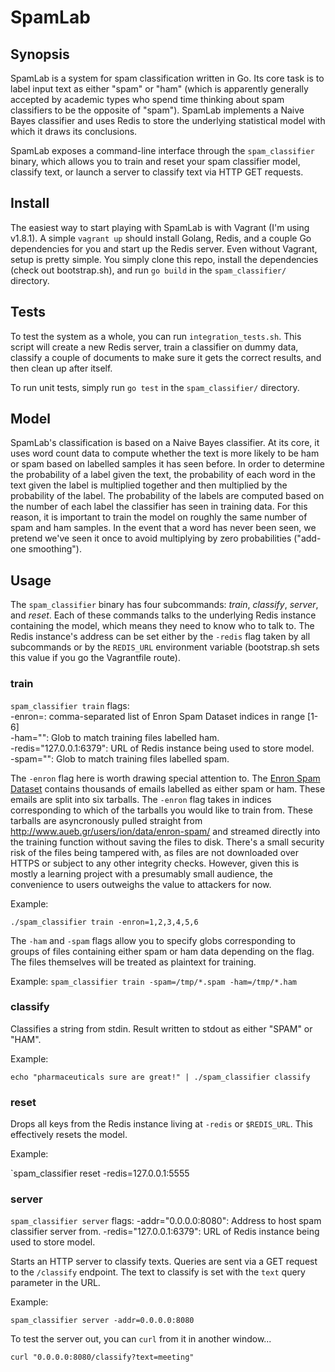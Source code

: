 # SpamLab

## Synopsis

SpamLab is a system for spam classification written in Go. Its core task is to label input text as either "spam" or "ham" (which is apparently generally accepted by academic types who spend time thinking about spam classifiers to be the opposite of "spam"). SpamLab implements a Naive Bayes classifier and uses Redis to store the underlying statistical model with which it draws its conclusions.

SpamLab exposes a command-line interface through the `spam_classifier` binary, which allows you to train and reset your spam classifier model, classify text, or launch a server to classify text via HTTP GET requests.

## Install

The easiest way to start playing with SpamLab is with Vagrant (I'm using v1.8.1). A simple `vagrant up` should install Golang, Redis, and a couple Go dependencies for you and start up the Redis server. Even without Vagrant, setup is pretty simple. You simply clone this repo, install the dependencies (check out bootstrap.sh), and run `go build` in the `spam_classifier/` directory.

## Tests

To test the system as a whole, you can run `integration_tests.sh`. This script will create a new Redis server, train a classifier on dummy data, classify a couple of documents to make sure it gets the correct results, and then clean up after itself.

To run unit tests, simply run `go test` in the `spam_classifier/` directory.

## Model

SpamLab's classification is based on a Naive Bayes classifier. At its core, it uses word count data to compute whether the text is more likely to be ham or spam based on labelled samples it has seen before. In order to determine the probability of a label given the text, the probability of each word in the text given the label is multiplied together and then multiplied by the probability of the label. The probability of the labels are computed based on the number of each label the classifier has seen in training data. For this reason, it is important to train the model on roughly the same number of spam and ham samples. In the event that a word has never been seen, we pretend we've seen it once to avoid multiplying by zero probabilities ("add-one smoothing").

## Usage

The `spam_classifier` binary has four subcommands: *train*, *classify*, *server*, and *reset*. Each of these commands talks to the underlying Redis instance containing the model, which means they need to know who to talk to. The Redis instance's address can be set either by the `-redis` flag taken by all subcommands or by the `REDIS_URL` environment variable (bootstrap.sh sets this value if you go the Vagrantfile route).

### train

`spam_classifier train` flags:  
-enron=: comma-separated list of Enron Spam Dataset indices in range [1-6]  
-ham="": Glob to match training files labelled ham.  
-redis="127.0.0.1:6379": URL of Redis instance being used to store model.  
-spam="": Glob to match training files labelled spam.  
    
The `-enron` flag here is worth drawing special attention to. The [Enron Spam Dataset](http://www.aueb.gr/users/ion/data/enron-spam/) contains thousands of emails labelled as either spam or ham. These emails are split into six tarballs. The `-enron` flag takes in indices corresponding to which of the tarballs you would like to train from. These tarballs are asyncronously pulled straight from http://www.aueb.gr/users/ion/data/enron-spam/ and streamed directly into the training function without saving the files to disk. There's a small security risk of the files being tampered with, as files are not downloaded over HTTPS or subject to any other integrity checks. However, given this is mostly a learning project with a presumably small audience, the convenience to users outweighs the value to attackers for now.

Example:

`./spam_classifier train -enron=1,2,3,4,5,6`

The `-ham` and `-spam` flags allow you to specify globs corresponding to groups of files containing either spam or ham data depending on the flag. The files themselves will be treated as plaintext for training.

Example:
`spam_classifier train -spam=/tmp/*.spam -ham=/tmp/*.ham` 

### classify

Classifies a string from stdin. Result written to stdout as either "SPAM" or "HAM".

Example:

`echo "pharmaceuticals sure are great!" | ./spam_classifier classify`

### reset

Drops all keys from the Redis instance living at `-redis` or `$REDIS_URL`. This effectively resets the model.

Example:

`spam_classifier reset -redis=127.0.0.1:5555

### server

`spam_classifier server` flags:
-addr="0.0.0.0:8080": Address to host spam classifier server from.
-redis="127.0.0.1:6379": URL of Redis instance being used to store model.

Starts an HTTP server to classify texts. Queries are sent via a GET request to the `/classify` endpoint. The text to classify is set with the `text` query parameter in the URL.

Example:

`spam_classifier server -addr=0.0.0.0:8080`

To test the server out, you can `curl` from it in another window...

`curl "0.0.0.0:8080/classify?text=meeting"`
